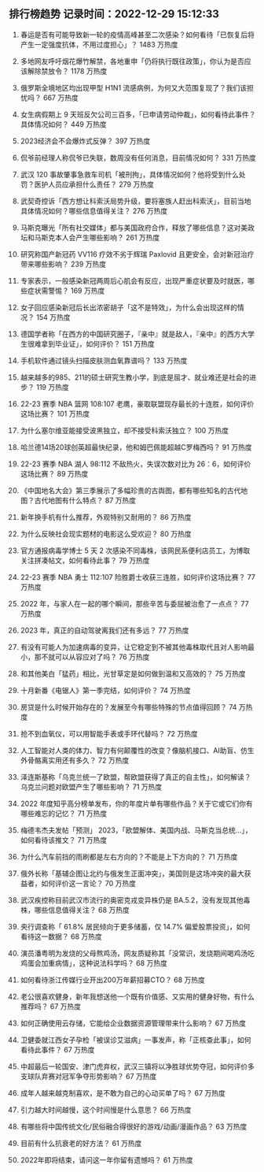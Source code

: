 
## 排行榜趋势 记录时间：2022-12-29 15:12:33
  
  1. 春运是否有可能导致新一轮的疫情高峰甚至二次感染？如何看待「已恢复后将产生一定强度抗体，不用过度担心」？ 1483 万热度
    
  2. 多地网友呼吁烟花爆竹解禁，各地重申「仍将执行既往政策」，你认为是否应该解除禁放令？ 1178 万热度
    
  3. 俄罗斯全境地区均出现甲型 H1N1 流感病例，为何又大范围复现了？我们该担忧吗？ 667 万热度
    
  4. 女生病假期上 9 天班反欠公司三百多，「已申请劳动仲裁」，如何看待此事件？具体情况如何？ 449 万热度
    
  5. 2023经济会不会爆炸式反弹？ 397 万热度
    
  6. 侃爷前经理人称侃爷已失联，数周没有任何消息，目前情况如何？ 331 万热度
    
  7. 武汉 120 事故肇事急救车司机「被刑拘」，具体情况如何？他将受到什么处罚？医护人员应承担什么责任？ 279 万热度
    
  8. 武契奇控诉「西方想让科索沃局势升级，要将塞族人赶出科索沃」，目前当地具体情况如何？哪些信息值得关注？ 276 万热度
    
  9. 马斯克曝光「所有社交媒体」都与美国政府合作，释放了哪些信息？这对美政坛和马斯克本人会产生哪些影响？ 261 万热度
    
  10. 研究称国产新冠药 VV116 疗效不劣于辉瑞 Paxlovid 且更安全，会对新冠治疗带来哪些影响？ 239 万热度
    
  11. 专家表示，一般感染新冠两周后心肌会有反应，出现严重症状要及时就医，哪些症状需警惕？ 169 万热度
    
  12. 女子回应感染新冠后长出浓密胡子「这不是特效」，为什么会出现这样的情况？ 154 万热度
    
  13. 德国学者称「在西方的中国研究圈子，『亲中』就是敌人，『亲中』的西方大学生很难拿到毕业证」，如何评价？ 151 万热度
    
  14. 手机软件通过镜头扫描皮肤测血氧靠谱吗？ 133 万热度
    
  15. 越来越多的985、211的硕士研究生教小学，到底是屈才、就业难还是社会的进步？ 119 万热度
    
  16. 22-23 赛季 NBA 篮网 108:107 老鹰，豪取联盟现存最长的十连胜，如何评价这场比赛？ 101 万热度
    
  17. 为什么塞尔维亚能接受波黑独立，却不接受科索沃独立？ 100 万热度
    
  18. 哈兰德14场20球创英超最快纪录，他和姆巴佩能超越C罗梅西吗？ 91 万热度
    
  19. 22-23 赛季 NBA 湖人 98:112 不敌热火，失误次数对比为 26：6，如何评价这场比赛？ 89 万热度
    
  20. 《中国地名大会》第三季展示了多幅珍贵的古舆图，都有哪些知名的古代地图？古代地图有什么特点？ 87 万热度
    
  21. 新年换手机有什么推荐，外观特别又耐用的？ 86 万热度
    
  22. 为什么反映社会现实题材的电影这么受欢迎？ 80 万热度
    
  23. 官方通报病毒学博士 5 天 2 次感染不同毒株，该网民系便利店员工，为博取关注拼凑帖文，如何看待此事？ 79 万热度
    
  24. 22-23 赛季 NBA 勇士 112:107 险胜爵士收获三连胜，如何评价这场比赛？ 77 万热度
    
  25. 2022 年，与家人在一起的哪个瞬间，那些辛苦与委屈被治愈了一点点？ 77 万热度
    
  26. 2023 年，真正的自动驾驶离我们还有多远？ 77 万热度
    
  27. 有没有可能人为加速病毒的变异，让它稳定到不被其他毒株取代且对人影响最小，那不就可以从容应对了吗？ 76 万热度
    
  28. 和其他美白「猛药」相比，光甘草定是如何做到温和又高效的？ 75 万热度
    
  29. 十月新番《电锯人》第一季完结，如何评价？ 74 万热度
    
  30. 房贷是什么时候开始存在的？发展至今有哪些特殊的节点值得回顾？ 74 万热度
    
  31. 抢不到血氧仪，可以用智能手表或手环代替吗？ 72 万热度
    
  32. 人工智能对人类的体力、智力有何颠覆性的改变？像脑机接口、AI助盲、仿生外骨骼离实用还有多久？ 72 万热度
    
  33. 泽连斯基称「乌克兰统一了欧盟，帮欧盟获得了真正的自主性」，如何解读？乌克兰问题对欧盟产生了哪些影响？ 71 万热度
    
  34. 2022 年度知乎高分榜单发布，你的年度片单有哪些作品？关于它或它们你有哪些难忘的记忆？ 71 万热度
    
  35. 梅德韦杰夫发帖「预测」 2023，「欧盟解体、美国内战、马斯克当总统…」，如何看待该推文？ 71 万热度
    
  36. 为什么汽车前挡的雨刷都是左右方向的？不能是上下方向的？ 71 万热度
    
  37. 俄外长称「基辅企图让北约与俄发生正面冲突」，美国则是这场冲突的最大获益者，如何评价这一言论？ 70 万热度
    
  38. 武汉疾控称目前武汉市流行的奥密克戎变异株仍是 BA.5.2，没有发现其他毒株，哪些信息值得关注？ 68 万热度
    
  39. 央行调查称「 61.8% 居民倾向于更多储蓄，仅 14.7% 偏爱股票投资」，如何看待这一数据？ 68 万热度
    
  40. 演员潘粤明为发烧的父母熬鸡汤，网友质疑称其「没常识，发烧期间喝鸡汤吃鸡蛋会加重病情」，这种说法科学吗？ 68 万热度
    
  41. 如何看待浙江传媒行业开出200万年薪招募CTO？ 68 万热度
    
  42. 老公很喜欢健身，新年我想送他一个既有价值感、又实用的健身好物，有什么推荐吗？ 67 万热度
    
  43. 如何正确使用云存储，它能给企业数据资源管理带来什么影响？ 67 万热度
    
  44. 卫健委就江西女子孕检「被误诊艾滋病」一事发声，称「正核查此事」，如何看待此事件？ 67 万热度
    
  45. 中超最后一轮国安、津门虎弃权，武汉三镇将以净胜球优势夺冠，如何评价多支球队弃赛对冠军争夺形势影响？ 67 万热度
    
  46. 成年人越来越克制喜欢，是不敢为自己的心动买单了吗？ 67 万热度
    
  47. 引力越大时间越慢，这个时间慢是什么意思？ 66 万热度
    
  48. 有哪些将中国传统文化/民俗融合得很好的游戏/动画/漫画作品？ 63 万热度
    
  49. 目前有什么抗衰老的好方法？ 61 万热度
    
  50. 2022年即将结束，请问这一年你留有遗憾吗？ 61 万热度
    
